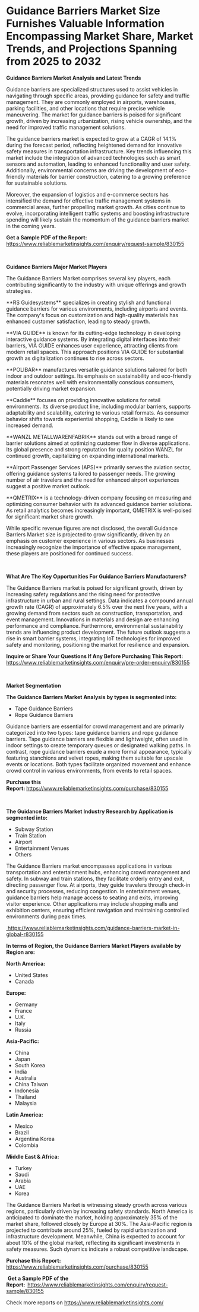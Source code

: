 <p><h1>Guidance Barriers Market Size Furnishes Valuable Information Encompassing Market Share, Market Trends, and Projections Spanning from 2025 to 2032</h1></p><p><strong>Guidance Barriers Market Analysis and Latest Trends</strong></p>
<p><p>Guidance barriers are specialized structures used to assist vehicles in navigating through specific areas, providing guidance for safety and traffic management. They are commonly employed in airports, warehouses, parking facilities, and other locations that require precise vehicle maneuvering. The market for guidance barriers is poised for significant growth, driven by increasing urbanization, rising vehicle ownership, and the need for improved traffic management solutions.</p><p>The guidance barriers market is expected to grow at a CAGR of 14.1% during the forecast period, reflecting heightened demand for innovative safety measures in transportation infrastructure. Key trends influencing this market include the integration of advanced technologies such as smart sensors and automation, leading to enhanced functionality and user safety. Additionally, environmental concerns are driving the development of eco-friendly materials for barrier construction, catering to a growing preference for sustainable solutions.</p><p>Moreover, the expansion of logistics and e-commerce sectors has intensified the demand for effective traffic management systems in commercial areas, further propelling market growth. As cities continue to evolve, incorporating intelligent traffic systems and boosting infrastructure spending will likely sustain the momentum of the guidance barriers market in the coming years.</p></p>
<p><strong>Get a Sample PDF of the Report:&nbsp;</strong> <a href="https://www.reliablemarketinsights.com/enquiry/request-sample/830155?utm_campaign=3293&utm_medium=2&utm_source=Github&utm_content=ia&utm_term=25032025&utm_id=guidance-barriers">https://www.reliablemarketinsights.com/enquiry/request-sample/830155</a></p>
<p>&nbsp;</p>
<p><strong>Guidance Barriers Major Market Players</strong></p>
<p><p>The Guidance Barriers Market comprises several key players, each contributing significantly to the industry with unique offerings and growth strategies. </p><p>**RS Guidesystems** specializes in creating stylish and functional guidance barriers for various environments, including airports and events. The company's focus on customization and high-quality materials has enhanced customer satisfaction, leading to steady growth. </p><p>**VIA GUIDE** is known for its cutting-edge technology in developing interactive guidance systems. By integrating digital interfaces into their barriers, VIA GUIDE enhances user experience, attracting clients from modern retail spaces. This approach positions VIA GUIDE for substantial growth as digitalization continues to rise across sectors.</p><p>**POLIBAR** manufactures versatile guidance solutions tailored for both indoor and outdoor settings. Its emphasis on sustainability and eco-friendly materials resonates well with environmentally conscious consumers, potentially driving market expansion.</p><p>**Caddie** focuses on providing innovative solutions for retail environments. Its diverse product line, including modular barriers, supports adaptability and scalability, catering to various retail formats. As consumer behavior shifts towards experiential shopping, Caddie is likely to see increased demand.</p><p>**WANZL METALLWARENFABRIK** stands out with a broad range of barrier solutions aimed at optimizing customer flow in diverse applications. Its global presence and strong reputation for quality position WANZL for continued growth, capitalizing on expanding international markets.</p><p>**Airport Passenger Services (APS)** primarily serves the aviation sector, offering guidance systems tailored to passenger needs. The growing number of air travelers and the need for enhanced airport experiences suggest a positive market outlook.</p><p>**QMETRIX** is a technology-driven company focusing on measuring and optimizing consumer behavior with its advanced guidance barrier solutions. As retail analytics becomes increasingly important, QMETRIX is well-poised for significant market share growth.</p><p>While specific revenue figures are not disclosed, the overall Guidance Barriers Market size is projected to grow significantly, driven by an emphasis on customer experience in various sectors. As businesses increasingly recognize the importance of effective space management, these players are positioned for continued success.</p></p>
<p>&nbsp;</p>
<p><strong>What Are The Key Opportunities For Guidance Barriers Manufacturers?</strong></p>
<p><p>The Guidance Barriers market is poised for significant growth, driven by increasing safety regulations and the rising need for protective infrastructure in urban and rural settings. Data indicates a compound annual growth rate (CAGR) of approximately 6.5% over the next five years, with a growing demand from sectors such as construction, transportation, and event management. Innovations in materials and design are enhancing performance and compliance. Furthermore, environmental sustainability trends are influencing product development. The future outlook suggests a rise in smart barrier systems, integrating IoT technologies for improved safety and monitoring, positioning the market for resilience and expansion.</p></p>
<p><strong>Inquire or Share Your Questions If Any Before Purchasing This Report:</strong> <a href="https://www.reliablemarketinsights.com/enquiry/pre-order-enquiry/830155?utm_campaign=3293&utm_medium=2&utm_source=Github&utm_content=ia&utm_term=25032025&utm_id=guidance-barriers">https://www.reliablemarketinsights.com/enquiry/pre-order-enquiry/830155</a></p>
<p>&nbsp;</p>
<p><strong>Market Segmentation</strong></p>
<p><strong>The Guidance Barriers Market Analysis by types is segmented into:</strong></p>
<p><ul><li>Tape Guidance Barriers</li><li>Rope Guidance Barriers</li></ul></p>
<p><p>Guidance barriers are essential for crowd management and are primarily categorized into two types: tape guidance barriers and rope guidance barriers. Tape guidance barriers are flexible and lightweight, often used in indoor settings to create temporary queues or designated walking paths. In contrast, rope guidance barriers exude a more formal appearance, typically featuring stanchions and velvet ropes, making them suitable for upscale events or locations. Both types facilitate organized movement and enhance crowd control in various environments, from events to retail spaces.</p></p>
<p><strong>Purchase this Report:&nbsp;</strong><a href="https://www.reliablemarketinsights.com/purchase/830155?utm_campaign=3293&utm_medium=2&utm_source=Github&utm_content=ia&utm_term=25032025&utm_id=guidance-barriers">https://www.reliablemarketinsights.com/purchase/830155</a></p>
<p>&nbsp;</p>
<p><strong>The Guidance Barriers Market Industry Research by Application is segmented into:</strong></p>
<p><ul><li>Subway Station</li><li>Train Station</li><li>Airport</li><li>Entertainment Venues</li><li>Others</li></ul></p>
<p><p>The Guidance Barriers market encompasses applications in various transportation and entertainment hubs, enhancing crowd management and safety. In subway and train stations, they facilitate orderly entry and exit, directing passenger flow. At airports, they guide travelers through check-in and security processes, reducing congestion. In entertainment venues, guidance barriers help manage access to seating and exits, improving visitor experience. Other applications may include shopping malls and exhibition centers, ensuring efficient navigation and maintaining controlled environments during peak times.</p></p>
<p><a href="https://www.reliablemarketinsights.com/guidance-barriers-market-in-global-r830155?utm_campaign=3293&utm_medium=2&utm_source=Github&utm_content=ia&utm_term=25032025&utm_id=guidance-barriers">&nbsp;https://www.reliablemarketinsights.com/guidance-barriers-market-in-global-r830155</a></p>
<p><strong>In terms of Region, the Guidance Barriers Market Players available by Region are:</strong></p>
<p>
    <p> <strong> North America: </strong>
        <ul>
            <li>United States</li>
            <li>Canada</li>
        </ul>
        </p> 
    <p> <strong> Europe: </strong>
        <ul>
            <li>Germany</li>
            <li>France</li>
            <li>U.K.</li>
            <li>Italy</li>
            <li>Russia</li>
        </ul>
        </p> 
    <p> <strong> Asia-Pacific: </strong>
        <ul>
            <li>China</li>
            <li>Japan</li>
            <li>South Korea</li>
            <li>India</li>
            <li>Australia</li>
            <li>China Taiwan</li>
            <li>Indonesia</li>
            <li>Thailand</li>
            <li>Malaysia</li>
        </ul>
        </p> 
    <p> <strong> Latin America: </strong>
        <ul>
            <li>Mexico</li>
            <li>Brazil</li>
            <li>Argentina Korea</li>
            <li>Colombia</li>
        </ul>
        </p> 
    <p> <strong> Middle East & Africa: </strong>
        <ul>
            <li>Turkey</li>
            <li>Saudi</li>
            <li>Arabia</li>
            <li>UAE</li>
            <li>Korea</li>
        </ul>
    </p>
    </p>
<p><p>The Guidance Barriers Market is witnessing steady growth across various regions, particularly driven by increasing safety standards. North America is anticipated to dominate the market, holding approximately 35% of the market share, followed closely by Europe at 30%. The Asia-Pacific region is projected to contribute around 25%, fueled by rapid urbanization and infrastructure development. Meanwhile, China is expected to account for about 10% of the global market, reflecting its significant investments in safety measures. Such dynamics indicate a robust competitive landscape.</p></p>
<p><strong>Purchase this Report: </strong><a href="https://www.reliablemarketinsights.com/purchase/830155?utm_campaign=3293&utm_medium=2&utm_source=Github&utm_content=ia&utm_term=25032025&utm_id=guidance-barriers">https://www.reliablemarketinsights.com/purchase/830155</a></p>
<p>&nbsp;<strong>Get a Sample PDF of the Report:&nbsp;&nbsp;</strong><a href="https://www.reliablemarketinsights.com/enquiry/request-sample/830155?utm_campaign=3293&utm_medium=2&utm_source=Github&utm_content=ia&utm_term=25032025&utm_id=guidance-barriers">https://www.reliablemarketinsights.com/enquiry/request-sample/830155</a></p>
<p><strong></strong></p>
<p>Check more reports on <a href="https://www.reliablemarketinsights.com/?utm_campaign=3293&utm_medium=2&utm_source=Github&utm_content=ia&utm_term=25032025&utm_id=guidance-barriers">https://www.reliablemarketinsights.com/</a></p>